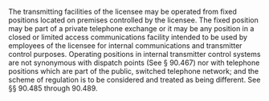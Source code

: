 The transmitting facilities of the licensee may be operated from fixed positions located on premises controlled by the licensee. The fixed position may be part of a private telephone exchange or it may be any position in a closed or limited access communications facility intended to be used by employees of the licensee for internal communications and transmitter control purposes. Operating positions in internal transmitter control systems are not synonymous with dispatch points (See § 90.467) nor with telephone positions which are part of the public, switched telephone network; and the scheme of regulation is to be considered and treated as being different. See §§ 90.485 through 90.489.

